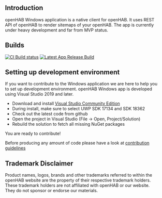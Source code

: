 ## Introduction

openHAB Windows application is a native client for openHAB. It uses REST API of openHAB to render
sitemaps of your openHAB. 
The app is currently under heavy development and far from MVP status.

## Builds

[![CI Build status](https://github.com/openhab/openhab-windows/workflows/CI/badge.svg)](https://github.com/openhab/openhab-windows/actions?query=workflow%3A%22CI+Build%22)
[![Latest App Release Build](https://github.com/openhab/openhab-windows/workflows/App%20Release/badge.svg)](https://github.com/openhab/openhab-windows/actions?query=workflow%3A%22App+Release%22)


## Setting up development environment

If you want to contribute to the Windows application we are here to help you to set up
development environment. openHAB Windows app is developed using Visual Studio 2019 and later.

- Download and install [Visual Studio Community Edition](https://www.visualstudio.com/downloads/)
- During install, make sure to select UWP SDK 17134 and SDK 18362
- Check out the latest code from github
- Open the project in Visual Studio (File -> Open, Project/Solution)
- Rebuild the solution to fetch all missing NuGet packages

You are ready to contribute!

Before producing any amount of code please have a look at [contribution guidelines](https://github.com/openhab/openhab.windows/blob/master/CONTRIBUTING.md)

## Trademark Disclaimer

Product names, logos, brands and other trademarks referred to within the openHAB website are the
property of their respective trademark holders. These trademark holders are not affiliated with
openHAB or our website. They do not sponsor or endorse our materials.
